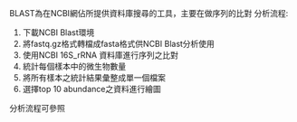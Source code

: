 BLAST為在NCBI網佔所提供資料庫搜尋的工具，主要在做序列的比對
分析流程:
1. 下載NCBI Blast環境
2. 將fastq.gz格式轉檔成fasta格式供NCBI Blast分析使用
3. 使用NCBI 16S_rRNA 資料庫進行序列之比對
4. 統計每個樣本中的微生物數量
5. 將所有樣本之統計結果彙整成單一個檔案
6. 選擇top 10 abundance之資料進行繪圖

分析流程可參照
